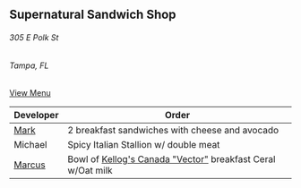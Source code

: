 ## Supernatural Sandwich Shop
###### 305 E Polk St
###### Tampa, FL


[View Menu](https://supernaturalfoodandwine.square.site)

Developer     | Order
--------------|---------------------
[Mark](http://github.com/mark-smithtb)              | 2 breakfast sandwiches with cheese and avocado
Michael                                             | Spicy Italian Stallion w/ double meat
[Marcus](https://github.com/marcustf)               | Bowl of [Kellog's Canada "Vector"](https://www.kelloggs.ca/en_CA/products/vector-meal-replacement-product.html) breakfast Ceral w/Oat milk
